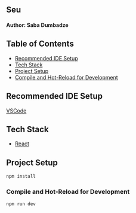 ## Seu

#### Author: Saba Dumbadze

## Table of Contents

- [Recommended IDE Setup](#recommended-ide-setup)
- [Tech Stack](#tech-stack)
- [Project Setup](#project-setup)
- [Compile and Hot-Reload for Development](#compile-and-hot-reload-for-development)

## Recommended IDE Setup

[VSCode](https://code.visualstudio.com/)

## Tech Stack

- [React](https://react.dev/)

## Project Setup

```sh
npm install
```

### Compile and Hot-Reload for Development

```sh
npm run dev
```